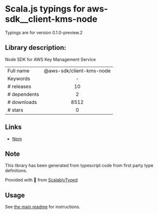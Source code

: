 
# Scala.js typings for aws-sdk__client-kms-node

Typings are for version 0.1.0-preview.2

## Library description:
Node SDK for AWS Key Management Service

|                    |                 |
| ------------------ | :-------------: |
| Full name          | @aws-sdk/client-kms-node |
| Keywords           | - |
| # releases         | 10 |
| # dependents       | 2 |
| # downloads        | 8512 |
| # stars            | 0 |

## Links
- [Npm](https://www.npmjs.com/package/%40aws-sdk%2Fclient-kms-node)
    


## Note
This library has been generated from typescript code from first party type definitions.

Provided with :purple_heart: from [ScalablyTyped](https://github.com/oyvindberg/ScalablyTyped)

## Usage
See [the main readme](../../readme.md) for instructions.



